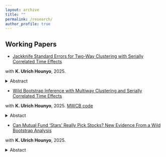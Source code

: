 ```yaml
---
layout: archive
title: ""
permalink: /research/
author_profile: true
---
```


## Working Papers 

* [Jackknife Standard Errors for Two-Way Clustering with Serially Correlated Time Effects](https://papers.ssrn.com/sol3/papers.cfm?abstract_id=5046919)

with **K. Ulrich Hounyo**, 2025.

<details>

   <summary>   Abstract</summary>

Chiang, Hansen, and Sasaki (2024) and Chen and Vogelsang (2024) developed cluster-robust variance estimators (CRVEs) for handling arbitrary serial dependence in linear regressions with two-way clustered panel data. However, conventional CRVEs often perform poorly in finite samples. We propose improved jackknife CRVEs to enhance inference accuracy. Through extensive simulations, we show that the novel jackknife CRVEs deliver remarkably precise inferences. This strong performance holds even in the presence of two-way  fixed effects. Notably, one of our new approaches significantly mitigates issues of undefined standard errors when CRVEs are not positive definite, ensuring robust and consistent inference across scenarios.

</details>


* [Wild Bootstrap Inference with Multiway Clustering and Serially Correlated Time Effects](https://papers.ssrn.com/sol3/papers.cfm?abstract_id=4701693)

with **K. Ulrich Hounyo**, 2025. [MWCB code](a)

<details>

<summary>Abstact</summary>

   This paper studies wild bootstrap-based inference for regression models with multiway clustering. Our proposed method is a multiway counterpart to the (one-way) wild cluster bootstrap approach introduced by Cameron et al. (2008). We establish the validity of our method for studentized statistics. Theoretical results are provided, accommodating arbitrary serial dependence in the common time effects -- an aspect excluded by existing two-way bootstrap-based approaches. Simulation experiments document the potential for enhanced inference with our novel approach. We illustrate the effectiveness of the method by revisiting empirical studies involving multiway clustered and correlated data.

</details>


* [Can Mutual Fund ‘Stars’ Really Pick Stocks? New Evidence From a Wild Bootstrap Analysis​](https://papers.ssrn.com/sol3/papers.cfm?abstract_id=4540917)

with **K. Ulrich Hounyo**, 2025.

<details>

<summary>Abstact</summary>

This paper introduces a novel approach called wild bootstrapping for analyzing mutual fund performance. Our proposed method preserves various characteristics of mutual fund databases, including entry/exit points for each fund (i.e., missing data) and cross-sectional information. We show that our proposed bootstrap tests have a near-optimal size and exhibit greater power compared to widely used standard bootstrap methods for evaluating mutual fund performance. Additionally, we present a novel approach to picking mutual funds that do not underperform others. Our empirical results indicate that a measurable fraction of funds outperform the market. Furthermore, we extend our methods to assess mutual fund market timing abilities.

</details>
